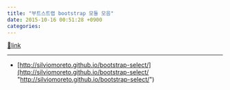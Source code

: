 ```yaml
---
title: "부트스트랩 bootstrap 모듈 모음"
date: 2015-10-16 00:51:28 +0900
categories: 
---
```

[🔗link](http://www.mins01.com/mh/tech/read/973)
***


- [http://silviomoreto.github.io/bootstrap-select/](http://silviomoreto.github.io/bootstrap-select/ "http://silviomoreto.github.io/bootstrap-select/")


